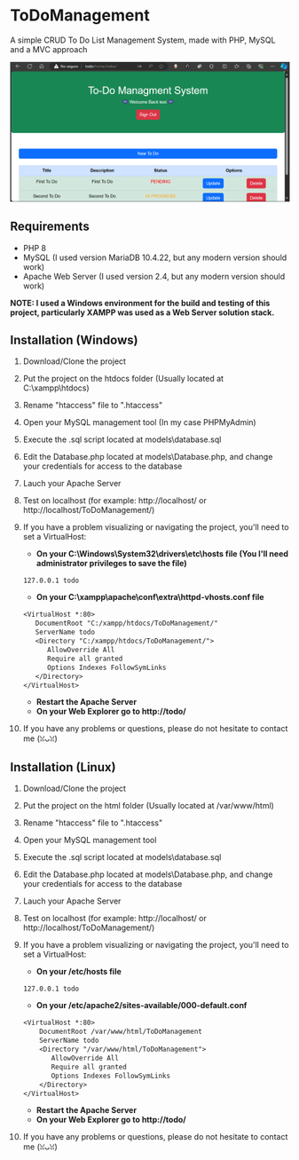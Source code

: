 # ToDoManagement
A simple CRUD To Do List Management System, made with PHP, MySQL and a MVC approach

![Home Screenshot](ToDoHome.png)

## Requirements
- PHP 8
- MySQL (I used version MariaDB 10.4.22, but any modern version should work)
- Apache Web Server (I used version 2.4, but any modern version should work)

**NOTE: I used a Windows environment for the build and testing of this project, particularly XAMPP was used as a Web Server solution stack.**

## Installation (Windows)
1. Download/Clone the project
2. Put the project on the htdocs folder (Usually located at C:\xampp\htdocs)
3. Rename "htaccess" file to ".htaccess"
4. Open your MySQL management tool (In my case PHPMyAdmin)
5. Execute the .sql script located at models\database.sql
6. Edit the Database.php located at models\Database.php, and change your credentials for access to the database
7. Lauch your Apache Server
8. Test on localhost (for example: http://localhost/ or http://localhost/ToDoManagement/)
9. If you have a problem visualizing or navigating the project, you'll need to set a VirtualHost:
   - **On your C:\Windows\System32\drivers\etc\hosts file (You I'll need administrator privileges to save the file)**
   ```
   127.0.0.1 todo
   ```
   
   - **On your C:\xampp\apache\conf\extra\httpd-vhosts.conf file**
   ```
   <VirtualHost *:80>
      DocumentRoot "C:/xampp/htdocs/ToDoManagement/"
      ServerName todo
      <Directory "C:/xampp/htdocs/ToDoManagement/">
         AllowOverride All
         Require all granted
         Options Indexes FollowSymLinks
      </Directory>
   </VirtualHost>
   ```
   - **Restart the Apache Server**
   - **On your Web Explorer go to http://todo/**
10. If you have any problems or questions, please do not hesitate to contact me (ꈍᴗꈍ)

## Installation (Linux)
1. Download/Clone the project
2. Put the project on the html folder (Usually located at /var/www/html)
3. Rename "htaccess" file to ".htaccess"
4. Open your MySQL management tool
5. Execute the .sql script located at models\database.sql
6. Edit the Database.php located at models\Database.php, and change your credentials for access to the database
7. Lauch your Apache Server
8. Test on localhost (for example: http://localhost/ or http://localhost/ToDoManagement/)
9. If you have a problem visualizing or navigating the project, you'll need to set a VirtualHost:
   - **On your /etc/hosts file**
   ```
   127.0.0.1 todo
   ```

   - **On your /etc/apache2/sites-available/000-default.conf**
   ```
   <VirtualHost *:80>
       DocumentRoot /var/www/html/ToDoManagement
       ServerName todo
       <Directory "/var/www/html/ToDoManagement">
          AllowOverride All
          Require all granted
          Options Indexes FollowSymLinks
       </Directory>
   </VirtualHost>
   ```
   - **Restart the Apache Server**
   - **On your Web Explorer go to http://todo/**
10. If you have any problems or questions, please do not hesitate to contact me (ꈍᴗꈍ)
